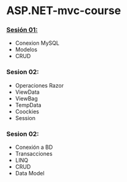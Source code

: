 # ASP.NET-mvc-course
### [Sesión 01:](https://github.com/Keny4747/ASP.NET-mvc-course/tree/main/Sesion%2001)
- Conexion MySQL
- Modelos
- CRUD
### Sesion 02:
- Operaciones Razor
- ViewData
- ViewBag
- TempData
- Coockies
- Session
### Sesion 02:
- Conexión a BD
- Transacciones
- LINQ
- CRUD
- Data Model
